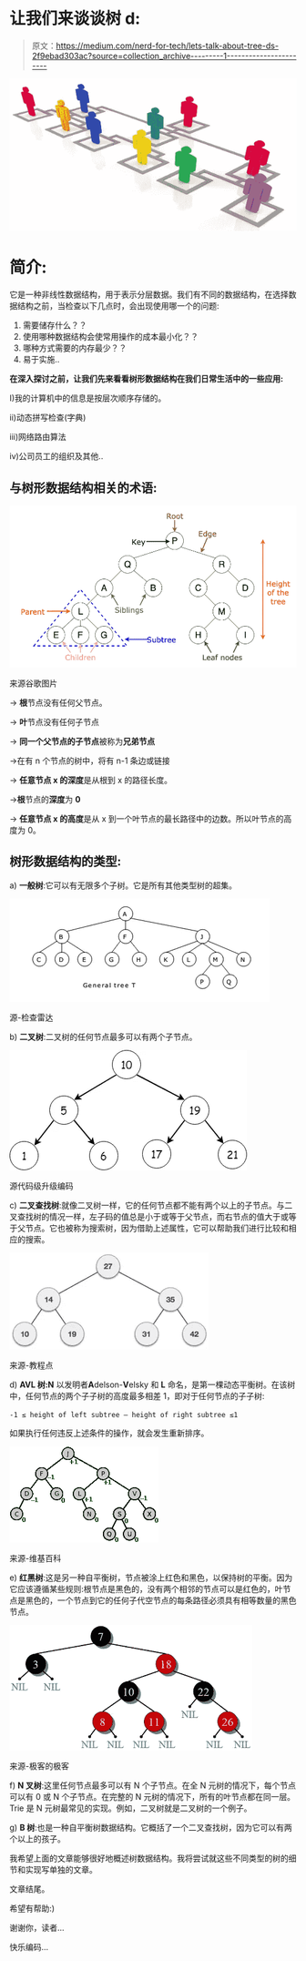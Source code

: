 # 让我们来谈谈树 d:

> 原文：<https://medium.com/nerd-for-tech/lets-talk-about-tree-ds-2f9ebad303ac?source=collection_archive---------1----------------------->

![](img/f16db635c8dce467a9aa29cfe16f01fc.png)

# 简介:

它是一种非线性数据结构，用于表示分层数据。我们有不同的数据结构，在选择数据结构之前，当检查以下几点时，会出现使用哪一个的问题:

1.  需要储存什么？？
2.  使用哪种数据结构会使常用操作的成本最小化？？
3.  哪种方式需要的内存最少？？
4.  易于实施..

**在深入探讨之前，让我们先来看看树形数据结构在我们日常生活中的一些应用:**

I)我的计算机中的信息是按层次顺序存储的。

ii)动态拼写检查(字典)

iii)网络路由算法

iv)公司员工的组织及其他..

## 与树形数据结构相关的术语:

![](img/5cbaa6aa41c9fabf6d72b4a109e5b343.png)

来源谷歌图片

→ **根**节点没有任何父节点。

→ **叶**节点没有任何子节点

→ **同一个父节点的子节点**被称为**兄弟节点**

→在有 n 个节点的树中，将有 n-1 条边或链接

→ **任意节点 x 的深度**是从根到 x 的路径长度。

→**根**节点的**深度**为 **0**

→ **任意节点 x 的高度**是从 x 到一个叶节点的最长路径中的边数。所以叶节点的高度为 0。

## 树形数据结构的类型:

a) **一般树**:它可以有无限多个子树。它是所有其他类型树的超集。

![](img/449f947dc07215e00dcc28871fdd861f.png)

源-检查雷达

b) **二叉树**:二叉树的任何节点最多可以有两个子节点。

![](img/5ec4f634aabf2bb30b31a319e6d0125e.png)

源代码级升级编码

c) **二叉查找树**:就像二叉树一样，它的任何节点都不能有两个以上的子节点。与二叉查找树的情况一样，左子码的值总是小于或等于父节点，而右节点的值大于或等于父节点。它也被称为搜索树，因为借助上述属性，它可以帮助我们进行比较和相应的搜索。

![](img/2dd754614cce631053ae6c544b0bdb79.png)

来源-教程点

d) **AVL 树:N** 以发明者**A**delson-**V**elsky 和 **L** 命名，是第一棵动态平衡树。在该树中，任何节点的两个子子树的高度最多相差 1，即对于任何节点的子子树:

`-1 ≤ height of left subtree — height of right subtree ≤1`

如果执行任何违反上述条件的操作，就会发生重新排序。

![](img/79d791529fd27e53afc229125f41f156.png)

来源-维基百科

e) **红黑树**:这是另一种自平衡树，节点被涂上红色和黑色，以保持树的平衡。因为它应该遵循某些规则:根节点是黑色的，没有两个相邻的节点可以是红色的，叶节点是黑色的，一个节点到它的任何子代空节点的每条路径必须具有相等数量的黑色节点。

![](img/e590fe885cb1f3fc180602746d8a64e0.png)

来源-极客的极客

f) **N 叉树**:这里任何节点最多可以有 N 个子节点。在全 N 元树的情况下，每个节点可以有 0 或 N 个子节点。在完整的 N 元树的情况下，所有的叶节点都在同一层。Trie 是 N 元树最常见的实现。例如，二叉树就是二叉树的一个例子。

g) **B 树**:也是一种自平衡树数据结构。它概括了一个二叉查找树，因为它可以有两个以上的孩子。

我希望上面的文章能够很好地概述树数据结构。我将尝试就这些不同类型的树的细节和实现写单独的文章。

文章结尾。

希望有帮助:)

谢谢你，读者...

快乐编码...